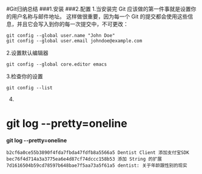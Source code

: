#Git归纳总结
###1.安装
###2.配置
1.当安装完 Git 应该做的第一件事就是设置你的用户名称与邮件地址。 这样做很重要，因为每一个 Git 的提交都会使用这些信息，并且它会写入到你的每一次提交中，不可更改：

    git config --global user.name "John Doe"
    git config --global user.email johndoe@example.com
    

2.设置默认编辑器

    git config --global core.editor emacs
    
    
3.检查你的设置

	git config --list
	
4.


#  git log --pretty=oneline
  
  
  
   **git log --pretty=oneline**
   
	b2cf6a0ce55b3890f4fda7fbda47fdfb8a5566a5 Dentist Client 添加支付宝SDK
	bec76f4d714a3a3775ea6e4d87cf74dccc158b53 添加 String 的扩展
	7d1616504b59cd78597b648bae7f5aa73a5f61a5 dentist: 关于年龄跟性别的现实